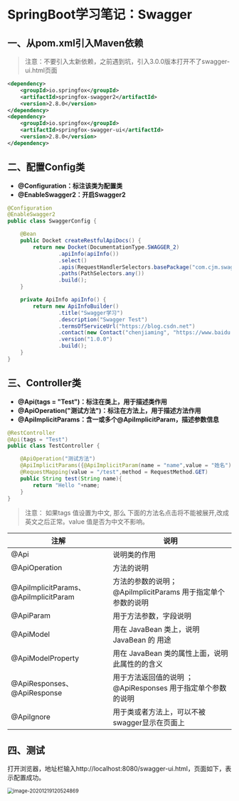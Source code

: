 # SpringBoot学习笔记：Swagger

## 一、从pom.xml引入Maven依赖

> 注意：不要引入太新依赖，之前遇到坑，引入3.0.0版本打开不了swagger-ui.html页面

```xml
<dependency>
	<groupId>io.springfox</groupId>
	<artifactId>springfox-swagger2</artifactId>
	<version>2.8.0</version>
</dependency>
<dependency>
	<groupId>io.springfox</groupId>
	<artifactId>springfox-swagger-ui</artifactId>
	<version>2.8.0</version>
</dependency>
```

## 二、配置Config类

- **@Configuration：标注该类为配置类**
- **@EnableSwagger2：开启Swagger2**

```java
@Configuration
@EnableSwagger2
public class SwaggerConfig {

    @Bean
    public Docket createRestfulApiDocs() {
        return new Docket(DocumentationType.SWAGGER_2)
                .apiInfo(apiInfo())
                .select()
                .apis(RequestHandlerSelectors.basePackage("com.cjm.swagger.controller"))
                .paths(PathSelectors.any())
                .build();
    }

    private ApiInfo apiInfo() {
        return new ApiInfoBuilder()
                .title("Swagger学习")
                .description("Swagger Test")
                .termsOfServiceUrl("https://blog.csdn.net")
                .contact(new Contact("chenjiaming", "https://www.baidu.com", "wscjm@outlook.com"))
                .version("1.0.0")
                .build();
    }
}
```

## 三、Controller类

- **@Api(tags = "Test")：标注在类上，用于描述类作用**
- **@ApiOperation("测试方法")：标注在方法上，用于描述方法作用**
- **@ApiImplicitParams：含一或多个@ApiImplicitParam，描述参数信息**

```java
@RestController
@Api(tags = "Test")
public class TestController {

    @ApiOperation("测试方法")
    @ApiImplicitParams({@ApiImplicitParam(name = "name",value = "姓名")})
    @RequestMapping(value = "/test",method = RequestMethod.GET)
    public String test(String name){
        return "Hello "+name;
    }
}
```

> 注意： 如果tags 值设置为中文, 那么 下面的方法名点击将不能被展开,改成英文之后正常。value 值是否为中文不影响。

| 注解                                  | 说明                                                        |
| ------------------------------------- | ----------------------------------------------------------- |
| @Api                                  | 说明类的作用                                                |
| @ApiOperation                         | 方法的说明                                                  |
| @ApiImplicitParams、@ApiImplicitParam | 方法的参数的说明；@ApiImplicitParams 用于指定单个参数的说明 |
| @ApiParam                             | 用于方法参数，字段说明                                      |
| @ApiModel                             | 用在 JavaBean 类上，说明 JavaBean 的 用途                   |
| @ApiModelProperty                     | 用在 JavaBean 类的属性上面，说明此属性的的含义              |
| @ApiResponses、@ApiResponse           | 用于方法返回值的说明 ；@ApiResponses 用于指定单个参数的说明 |
| @ApiIgnore                            | 用于类或者方法上，可以不被swagger显示在页面上               |



## 四、测试

打开浏览器，地址栏输入http://localhost:8080/swagger-ui.html，页面如下，表示配置成功。

<img src="https://img-blog.csdnimg.cn/20201219123334246.png" alt="image-20201219120524869" style="zoom:80%;" />

